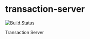 # transaction-server
[![Build Status](https://travis-ci.org/moonshot-trading/transaction-server.svg?branch=master)](https://travis-ci.org/moonshot-trading/transaction-server)

Transaction Server
